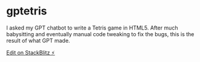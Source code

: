 # gptetris

I asked my GPT chatbot to write a Tetris game in HTML5. After much babysitting and eventually manual code tweaking to fix the bugs, this is the result of what GPT made.

[Edit on StackBlitz ⚡️](https://stackblitz.com/edit/js-cnhjcd)
